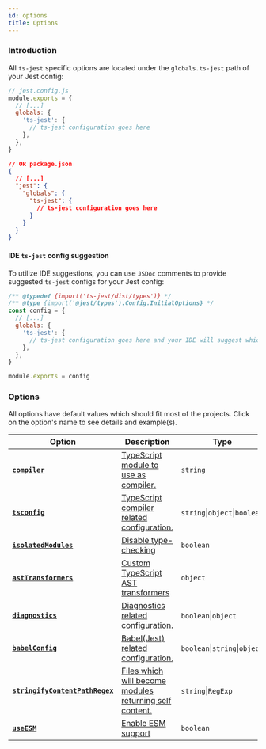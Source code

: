 ```yaml
---
id: options
title: Options
---
```


### Introduction

All `ts-jest` specific options are located under the `globals.ts-jest` path of your Jest config:

```js
// jest.config.js
module.exports = {
  // [...]
  globals: {
    'ts-jest': {
      // ts-jest configuration goes here
    },
  },
}
```

```json
// OR package.json
{
  // [...]
  "jest": {
    "globals": {
      "ts-jest": {
        // ts-jest configuration goes here
      }
    }
  }
}
```

#### IDE `ts-jest` config suggestion

To utilize IDE suggestions, you can use `JSDoc` comments to provide suggested `ts-jest` configs for your Jest config:

```js
/** @typedef {import('ts-jest/dist/types')} */
/** @type {import('@jest/types').Config.InitialOptions} */
const config = {
  // [...]
  globals: {
    'ts-jest': {
      // ts-jest configuration goes here and your IDE will suggest which configs when typing
    },
  },
}

module.exports = config
```

### Options

All options have default values which should fit most of the projects. Click on the option's name to see details and example(s).

| Option                                                       | Description                                                                          | Type                          | Default        |
| ------------------------------------------------------------ | ------------------------------------------------------------------------------------ | ----------------------------- | -------------- |
| [**`compiler`**][compiler]                                   | [TypeScript module to use as compiler.][compiler]                                    | `string`                      | `"typescript"` |
| [**`tsconfig`**][tsconfig]                                   | [TypeScript compiler related configuration.][tsconfig]                               | `string`\|`object`\|`boolean` | _auto_         |
| [**`isolatedModules`**][isolatedmodules]                     | [Disable type-checking][isolatedmodules]                                             | `boolean`                     | _disabled_     |
| [**`astTransformers`**][asttransformers]                     | [Custom TypeScript AST transformers][asttransformers]                                | `object`                      | _auto_         |
| [**`diagnostics`**][diagnostics]                             | [Diagnostics related configuration.][diagnostics]                                    | `boolean`\|`object`           | _enabled_      |
| [**`babelConfig`**][babelconfig]                             | [Babel(Jest) related configuration.][babelconfig]                                    | `boolean`\|`string`\|`object` | _disabled_     |
| [**`stringifyContentPathRegex`**][stringifycontentpathregex] | [Files which will become modules returning self content.][stringifycontentpathregex] | `string`\|`RegExp`            | _disabled_     |
| [**`useESM`**][useesm]                                       | [Enable ESM support][useesm]                                                         | `boolean`                     | _auto_         |

[compiler]: options/compiler
[tsconfig]: options/tsconfig
[isolatedmodules]: options/isolatedModules
[asttransformers]: options/astTransformers
[compilerhost]: options/compilerHost
[diagnostics]: options/diagnostics
[babelconfig]: options/babelConfig
[stringifycontentpathregex]: options/stringifyContentPathRegex
[useesm]: options/useESM

